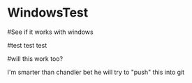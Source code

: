 # WindowsTest
#See if it works with windows 

#test test test


#will this work too?


I'm smarter than chandler bet he will try to "push" this into git